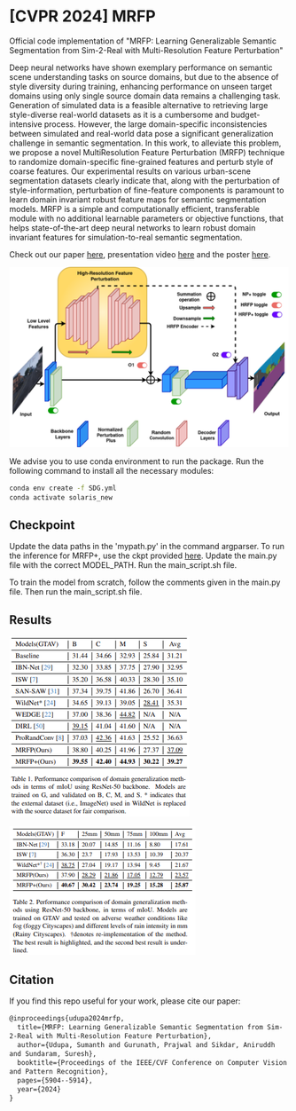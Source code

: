 # [CVPR 2024] MRFP
Official code implementation of "MRFP: Learning Generalizable Semantic Segmentation from Sim-2-Real with Multi-Resolution Feature Perturbation"

Deep neural networks have shown exemplary performance on semantic scene understanding tasks on source domains, but due to the absence of style diversity during training, enhancing performance on unseen target domains using only single source domain data remains a challenging task. Generation of simulated data is a feasible alternative to retrieving large style-diverse real-world datasets as it is a cumbersome and budget-intensive process. However, the large domain-specific inconsistencies between simulated and real-world data pose a significant generalization challenge in semantic segmentation. In this work, to alleviate this problem, we propose a novel MultiResolution Feature Perturbation (MRFP) technique to randomize domain-specific fine-grained features and perturb style of coarse features. Our experimental results on various urban-scene segmentation datasets clearly indicate that, along with the perturbation of style-information, perturbation of fine-feature components is paramount to learn domain invariant robust feature maps for semantic segmentation models. MRFP is a simple and computationally efficient, transferable module with no additional learnable parameters or objective functions, that helps state-of-the-art deep neural networks to learn robust domain invariant features for simulation-to-real semantic segmentation.

Check out our paper [here](https://openaccess.thecvf.com/content/CVPR2024/papers/Udupa_MRFP_Learning_Generalizable_Semantic_Segmentation_from_Sim-2-Real_with_Multi-Resolution_Feature_CVPR_2024_paper.pdf), presentation video [here](https://www.youtube.com/watch?v=63sYr5LoHvo) and the poster [here](https://cvpr.thecvf.com/media/PosterPDFs/CVPR%202024/29708.png?t=1717342777.2902172).

![MRFP_based_architecture](https://github.com/airl-iisc/MRFP/blob/main/pngs/arch.png)

We advise you to use conda environment to run the package. Run the following command to install all the necessary modules:

```sh
conda env create -f SDG.yml 
conda activate solaris_new
```
## Checkpoint
Update the data paths in the 'mypath.py' in the command argparser.
To run the inference for MRFP+, use the ckpt provided [here](https://drive.google.com/file/d/1lYDR4bjBUmrUqyTZDpLJDZTRzBiCgtC2/view?usp=sharing). Update the main.py file with the correct MODEL_PATH. Run the main_script.sh file.


To train the model from scratch, follow the comments given in the main.py file. Then run the main_script.sh file.

## Results
![Main Results](https://github.com/airl-iisc/MRFP/blob/main/pngs/mrfp_maintable.png)


![Adverse Weather Results](https://github.com/airl-iisc/MRFP/blob/main/pngs/mrfp_table2.png)


## Citation 

If you find this repo useful for your work, please cite our paper:

```shell
@inproceedings{udupa2024mrfp,
  title={MRFP: Learning Generalizable Semantic Segmentation from Sim-2-Real with Multi-Resolution Feature Perturbation},
  author={Udupa, Sumanth and Gurunath, Prajwal and Sikdar, Aniruddh and Sundaram, Suresh},
  booktitle={Proceedings of the IEEE/CVF Conference on Computer Vision and Pattern Recognition},
  pages={5904--5914},
  year={2024}
}
```

